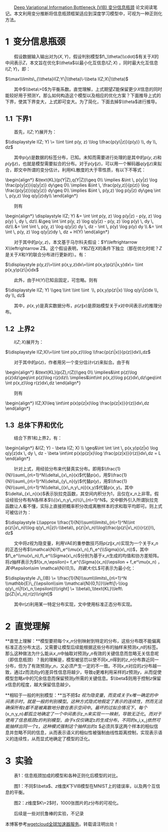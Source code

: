 
　　[Deep Variational Information Bottleneck (VIB) 变分信息瓶颈](https://github.com) 论文阅读笔记。本文利用变分推断将信息瓶颈框架适应到深度学习模型中，可视为一种正则化方法。


# 1  变分信息瓶颈


　　假设数据输入输出对为$(X,Y)$，假设判别模型$f\_\\theta(\\cdot)$有关于$X$的中间表示$Z$，本文旨在优化$\\theta$以最小化互信息$I(Z;X)$ ，同时最大化互信息$I(Z;Y)$，即：


$\\max\\limits\_{\\theta}I(Z;Y\|\\theta)\-\\beta I(Z;X\|\\theta)$


　　其中$\\beta\>0$为平衡系数。直觉理解，上式期望$Z$能保留更少$X$信息的同时能较好用于预测$Y$。那么如何构造这个模型以及相应的优化方案？下面推导上式的下界，使其下界变大，上式即可变大。为了简化，下面去掉$\\theta$进行推导。


## 1\.1  下界1


　　首先，$I(Z;Y)$展开为：


$\\displaystyle I(Z; Y) \= \\int \\int p(y, z) \\log \\frac{p(y\|z)}{p(y)} \\, dy \\, dz$


　　其中$p(y)$是数据的标签分布，已知。未知而需要进行处理的是其中的$p(y,z)$和$p(y\|z)$，也就是模型需要拟合的分布。对于$p(y\|z)$，可以用一个解码器$q(y\|z)$来拟合，即文中所谓的变分估计。利用KL散度的大于零性质，有以下不等式：


\\begin{align\*} \&\\text{KL}(p(Y\|Z),q(Y\|Z))\\geq 0\\\\ \\implies \&\\int \\, p(y\|z) \\log \\frac{p(y\|z)}{q(y\|z)} dy\\geq 0\\\\ \\implies \&\\int \\, \\frac{p(y,z)}{p(z)} \\log \\frac{p(y\|z)}{q(y\|z)} dy\\geq 0\\\\ \\implies \&\\int \\, p(y,z) \\log p(y\|z) dy\\geq \\int \\, p(y,z) \\log q(y\|z)dy\\\\ \\end{align\*}


　　则有


\\begin{align\*} \\displaystyle I(Z; Y) \&\= \\int \\int p(y, z) \\log p(y\|z) \- p(y, z) \\log p(y) \\, dy \\, dz\\\\ \&\\geq \\int \\int p(y, z) \\log q(y\|z) \- p(y, z) \\log p(y) \\, dy \\, dz\\\\ \&\= \\int \\int \\, p(y, z) \\log q(y\|z) dy \\, dz \- \\int \\, p(y) \\log p(y) dy \\\\ \&\= \\int \\int \\, p(y, z) \\log q(y\|z)dy \\, dz \+ H(Y) \\end{align\*}


　　对于其中的$p(y,z)$，本文基于马尔科夫假设：$Y\\leftrightarrow X\\leftrightarrow Z$。这个假设表明，$Y$和$Z$在$X$的条件下独立（那在优化时呢？$Z$是关于$X$和$Y$的联合分布进行更新的）。有：


$\\displaystyle p(y,z)\=\\int p(x,y,z)dx\=\\int p(x,y)p(z\|x,y)dx\= \\int p(x,y)p(z\|x)dx$


　　此外，由于$H(Y)$已知且固定，可忽略。则有


$\\displaystyle I(Z; Y) \\geq \\int \\int \\int  \\, p(x,y)p(z\|x) \\log q(y\|z)dx \\, dy \\, dz$


　　其中，$p(x,y)$是真实数据分布，$p(z\|x)$是原始模型关于$x$对中间表示$z$的推理分布。


## 1\.2  上界2


　　$I(Z;X)$展开为：


$\\displaystyle I(Z;X)\=\\int \\int p(x,z)\\log \\frac{p(z\|x)}{p(z)}dx\\,dz$


　　对于其中的$p(z)$，作者用另一个变分估计$r(z)$来拟合。由于有


\\begin{align\*} \&\\text{KL}(p(Z),r(Z))\\geq 0\\\\ \\implies\&\\int p(z)\\log p(z)dz\\geq\\int p(z)\\log r(z)dz\\\\ \\implies\&\\int\\int p(x,z)\\log p(z)dx\\,dz\\geq\\int \\int p(x,z)\\log r(z)dx\\,dz \\end{align\*}


　　则有


\\begin{align\*} I(Z;X)\\leq \\int\\int p(x)p(z\|x)\\log \\frac{p(z\|x)}{r(z)}dx\\,dz \\end{align\*}


## 1\.3  总体下界和优化


　　结合下界1和上界2，有：


\\begin{align\*} \&I(Z; Y) \- \\beta I(Z; X) \\\\ \\geq\&\\int \\int \\int \\, p(x,y)p(z\|x) \\log q(y\|z)dx \\, dy \\, dz \- \\beta \\int\\int p(x)p(z\|x)\\log \\frac{p(z\|x)}{r(z)}dx\\,dz \= L \\end{align\*}


　　针对上式，用经验分布来代替真实分布。即用$\\frac{1}{N}\\sum\_{n\=1}^N\\delta\_{x\_n}(x)$代替$p(x)$，用$\\frac{1}{N}\\sum\_{n\=1}^N\\delta\_{y\_n}(y)$代替$p(y)$，用$\\frac{1}{N}\\sum\_{n\=1}^N\\delta\_{(x\_n,y\_n)}(x,y)$代替$p(x,y)$。其中$\\delta\_{x\_n}(x)$表示狄拉克函数，其空间内积分为1，且仅在$x\_n$上非零。假设经验分布有$N$各样本$\\{(x\_n,y\_n)\\}\_{n\=1}^N$。文中额外引入所谓狄拉克函数让人看不懂，实际上直接把概率积分改成离散样本的求和取平均即可。则上式可被估计为：


$\\displaystyle L\\approx \\frac{1}{N}\\sum\\limits\_{n\=1}^N\\int p(z\|x\_n)\\log q(y\_n\|z)\-\\beta\\, p(z\|x\_n)\\log\\frac{p(z\|x\_n)}{r(z)}\\, dz$


　　文中将$z$视为隐变量，利用VAE的重参数技巧将$p(z\|x\_n)$实现为一个关于$x\_n$的正态分布$\\mathcal{N}(f\_e^\\mu(x\_n),f\_e^{\\Sigma}(x\_n))$，其中$f\_e^\\mu(x\_n),f\_e^\\Sigma(x\_n)$分别为基于$x\_n$生成的均值和协方差矩阵。将$z$抽样表示为$f(x\_n,\\epsilon)\= f\_e^{\\Sigma}(x\_n))\\epsilon \+ f\_e^\\mu(x\_n) $，其中$\\epsilon\\sim \\mathcal{N}(0,1\)$。则最大化$L$可表示为最小化：


$\\displaystyle J\_{IB} \= \\frac{1}{N}\\sum\\limits\_{n\=1}^N \\mathbb{E}\_{\\epsilon\\sim \\mathcal{N}(0,1\)}\\left\[\-\\log q(y\_n\|f(x\_n,\\epsilon))\\right] \+ \\beta\\,\\text{KL}\\left\[p(Z\|x\_n);r(z)\\right]$


　　其中$r(z)$利用某一特定分布实现，文中使用标准正态分布实现。


# 2  直觉理解


**直觉上理解：**模型要把每个$x\_n$分别映射到特定的分布，这些分布既不能偏离标准正态分布太远，又需要让模型后续能根据这些分布的抽样来预测$x\_n$的标签。那么这种做法为什么能从$x\_n$中抽取对预测$y\_n$有效的关键信息而忽略无关信息呢（即信息瓶颈）？我的理解是，模型被惩罚以使不同$x\_n$得到的$z\_n$分布靠近同一分布，但为了有效预测$y\_n$，又必须产生一定的不一致。不同$x\_n$对应的$z$分布越一致，通过$z$而流向$y$的差异性信息将越少，导致$q$更难利用采样的$z$预测$y$，从而促使模型忽略$x$中的冗余信息而保留预测$y$所需的关键信息。$\\beta$则用于控制$z$保留$x$信息的程度，越大保留信息越少。


**相较于一般的判别模型：**当不把$z $视为隐变量，而变成关于$x$唯一确定的中间表示时，就是一般的判别模型。这种方式隐式地假定了表示的连续性，然而无法确保所有$z$都不是被离散地分散在表示空间中。最坏的过拟合情况下，每个$(x\_n,y\_n)$都孤立地确定了一个中间表示$z\_n$来实现一一映射，导致无泛化。而对于使用了信息瓶颈$z$的判别模型，由于$x$仅仅确定$z$的生成分布，不同的$x\_i,x\_j$依然可能抽样出同一个$z$，这种模式强制这个抽样出的$z $必须共享这两个样本的相似信息并忽略不同的信息，从而表示语义的相似性被强制由线性距离控制，实现表示语义的连续性，从而显式地确定了模型的泛化。


# 3  实验


　　表1：信息瓶颈加成的模型和各种正则化后模型的对比。


　　图1：不同$\\beta$、$z$维度$K$下VIB模型在MNIST上的错误率，以及两个互信息的平衡。


　　图2：$z$维度$K\=2$时，1000张图片的$z$分布的可视化。


　　后续是一些对抗鲁棒的实验，不记录


 本博客参考[wgetcloud全球加速器服务](https://wgetcloud6.org)。转载请注明出处！
